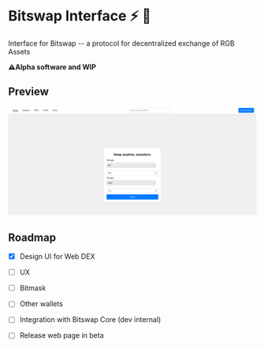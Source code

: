 # Bitswap Interface ⚡ 💱

Interface for Bitswap -- a protocol for decentralized exchange of RGB Assets

**⚠️Alpha software and WIP**

## Preview

![alt text](image.png)

## Roadmap

- [x] Design UI for Web DEX
- [ ] UX
- [ ] Bitmask
- [ ] Other wallets
- [ ] Integration with Bitswap Core (dev internal)
- [ ] Release web page in beta


